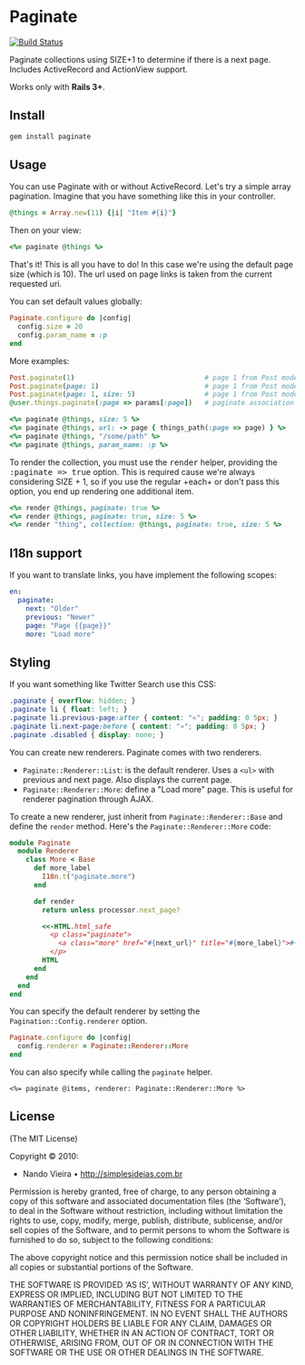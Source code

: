 # Paginate

[![Build Status](https://travis-ci.org/fnando/paginate.png)](https://travis-ci.org/fnando/paginate)

Paginate collections using SIZE+1 to determine if there is a next page. Includes ActiveRecord and ActionView support.

Works only with **Rails 3+**.

## Install

```bash
gem install paginate
```

## Usage

You can use Paginate with or without ActiveRecord. Let's try a simple array pagination. Imagine that you have something like this in your controller.

```ruby
@things = Array.new(11) {|i| "Item #{i}"}
```

Then on your view:

```ruby
<%= paginate @things %>
```

That's it! This is all you have to do! In this case we're using the default page size (which is 10).
The url used on page links is taken from the current requested uri.

You can set default values globally:

```ruby
Paginate.configure do |config|
  config.size = 20
  config.param_name = :p
end
```

More examples:

```ruby
Post.paginate(1)                                # page 1 from Post model
Post.paginate(page: 1)                          # page 1 from Post model
Post.paginate(page: 1, size: 5)                 # page 1 from Post model with custom size
@user.things.paginate(:page => params[:page])   # paginate association

<%= paginate @things, size: 5 %>
<%= paginate @things, url: -> page { things_path(:page => page) } %>
<%= paginate @things, "/some/path" %>
<%= paginate @things, param_name: :p %>
```

To render the collection, you must use the <tt>render</tt> helper, providing the <tt>:paginate => true</tt> option. This is required cause we're always considering SIZE + 1, so if you use the regular +each+ or don't pass this option, you end up rendering one additional item.

```ruby
<%= render @things, paginate: true %>
<%= render @things, paginate: true, size: 5 %>
<%= render "thing", collection: @things, paginate: true, size: 5 %>
```

## I18n support

If you want to translate links, you have implement the following scopes:

```yaml
en:
  paginate:
    next: "Older"
    previous: "Newer"
    page: "Page {{page}}"
    more: "Load more"
```

## Styling

If you want something like Twitter Search use this CSS:

```css
.paginate { overflow: hidden; }
.paginate li { float: left; }
.paginate li.previous-page:after { content: "«"; padding: 0 5px; }
.paginate li.next-page:before { content: "»"; padding: 0 5px; }
.paginate .disabled { display: none; }
```

You can create new renderers. Paginate comes with two renderers.

* `Paginate::Renderer::List`: is the default renderer. Uses a `<ul>` with previous and next page. Also displays the current page.
* `Paginate::Renderer::More`: define a "Load more" page. This is useful for renderer pagination through AJAX.

To create a new renderer, just inherit from `Paginate::Renderer::Base` and define the `render` method. Here's the `Paginate::Renderer::More` code:

```ruby
module Paginate
  module Renderer
    class More < Base
      def more_label
        I18n.t("paginate.more")
      end

      def render
        return unless processor.next_page?

        <<-HTML.html_safe
          <p class="paginate">
            <a class="more" href="#{next_url}" title="#{more_label}">#{more_label}</a>
          </p>
        HTML
      end
    end
  end
end
```

You can specify the default renderer by setting the `Pagination::Config.renderer` option.

```ruby
Paginate.configure do |config|
  config.renderer = Paginate::Renderer::More
end
```

You can also specify while calling the `paginate` helper.

```erb
<%= paginate @items, renderer: Paginate::Renderer::More %>
```

## License

(The MIT License)

Copyright © 2010:

* Nando Vieira • <http://simplesideias.com.br>

Permission is hereby granted, free of charge, to any person obtaining a copy of this software and associated documentation files (the ‘Software’), to deal in the Software without restriction, including without limitation the rights to use, copy, modify, merge, publish, distribute, sublicense, and/or sell copies of the Software, and to permit persons to whom the Software is furnished to do so, subject to the following conditions:

The above copyright notice and this permission notice shall be included in all copies or substantial portions of the Software.

THE SOFTWARE IS PROVIDED ‘AS IS’, WITHOUT WARRANTY OF ANY KIND, EXPRESS OR IMPLIED, INCLUDING BUT NOT LIMITED TO THE WARRANTIES OF MERCHANTABILITY, FITNESS FOR A PARTICULAR PURPOSE AND NONINFRINGEMENT. IN NO EVENT SHALL THE AUTHORS OR COPYRIGHT HOLDERS BE LIABLE FOR ANY CLAIM, DAMAGES OR OTHER LIABILITY, WHETHER IN AN ACTION OF CONTRACT, TORT OR OTHERWISE, ARISING FROM, OUT OF OR IN CONNECTION WITH THE SOFTWARE OR THE USE OR OTHER DEALINGS IN THE SOFTWARE.
